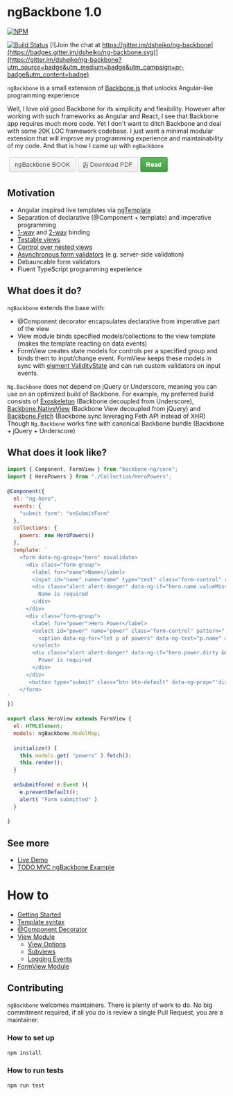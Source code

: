 # ngBackbone 1.0

[![NPM](https://nodei.co/npm/ng-backbone.png)](https://nodei.co/npm/ng-backbone/)

[![Build Status](https://travis-ci.org/dsheiko/ng-backbone.png)](https://travis-ci.org/dsheiko/ng-backbone)
[![Join the chat at https://gitter.im/dsheiko/ng-backbone](https://badges.gitter.im/dsheiko/ng-backbone.svg)](https://gitter.im/dsheiko/ng-backbone?utm_source=badge&utm_medium=badge&utm_campaign=pr-badge&utm_content=badge)


`ngBackbone` is a small extension of [Backbone.js](http://backbonejs.org/) that unlocks Angular-like programming experience

Well, I love old good Backbone for its simplicity and flexibility. However after working with such frameworks as Angular and React, I see that Backbone app requires much more code. Yet I don't want to ditch Backbone and deal with some 20K LOC framework codebase. I just want a minimal modular extension that will improve my programming experience and maintainability of my code.
And that is how I came up with `ngBackbone`

<a href="https://www.gitbook.com/book/dsheiko/ng-backbone/"><img src="./doc/ng-backbone-book.png" alt="Read ngBackbone.Book" /></a>

## Motivation
* Angular inspired live templates via [ngTemplate](https://github.com/dsheiko/ng-template)
* Separation of declarative (@Component + template) and imperative programming
* [1-way](https://dsheiko.gitbooks.io/ng-backbone/content/data_binding.html) and [2-way](https://dsheiko.gitbooks.io/ng-backbone/content/formview.html) binding
* [Testable views](https://dsheiko.gitbooks.io/ng-backbone/content/testing_components.html)
* [Control over nested views](https://dsheiko.gitbooks.io/ng-backbone/content/nesting_components.html)
* [Asynchronous form validators](https://dsheiko.gitbooks.io/ng-backbone/content/formview.html) (e.g. server-side validation)
* Debauncable form validators
* Fluent TypeScript programming experience


## What does it do?

`ngBackbone` extends the base with:

* @Component decorator encapsulates declarative from imperative part of the view
* View module binds specified models/collections to the view template (makes the template reacting on data events)
* FormView creates state models for controls per a specified group and binds them to input/change event. FormView keeps these models in sync with [element ValidityState](https://www.w3.org/TR/html5/forms.html#the-constraint-validation-api) and can run custom validators on input events.


`Ng.Backbone` does not depend on jQuery or Underscore, meaning you can use on an optimized build of Backbone. For example,
my preferred  build consists of [Exoskeleton](https://github.com/paulmillr/exoskeleton) (Backbone decoupled from Underscore), [Backbone.NativeView](https://github.com/akre54/Backbone.NativeView) (Backbone View decoupled from jQuery) and
[Backbone.Fetch](https://github.com/akre54/Backbone.Fetch) (Backbone.sync leveraging Feth API instead of XHR)
Though `Ng.Backbone` works fine with canonical Backbone bundle (Backbone + jQuery + Underscore)

## What does it look like?


```javascript
import { Component, FormView } from "backbone-ng/core";
import { HeroPowers } from "./Collection/HeroPowers";

@Component({
  el: "ng-hero",
  events: {
    "submit form": "onSubmitForm"
  },
  collections: {
    powers: new HeroPowers()
  },
  template: `
    <form data-ng-group="hero" novalidate>
      <div class="form-group">
        <label for="name">Name</label>
        <input id="name" name="name" type="text" class="form-control" required >
        <div class="alert alert-danger" data-ng-if="hero.name.valueMissing">
          Name is required
        </div>
      </div>
      <div class="form-group">
        <label for="power">Hero Power</label>
        <select id="power" name="power" class="form-control" pattern=".{2}">
          <option data-ng-for="let p of powers" data-ng-text="p.name" >Nothing here</option>
        </select>
        <div class="alert alert-danger" data-ng-if="hero.power.dirty && !hero.power.valid">
          Power is required
        </div>
      </div>
       <button type="submit" class="btn btn-default" data-ng-prop="'disabled', !hero.group.valid">Submit</button>\n\
    </form>
`
})

export class HeroView extends FormView {
  el: HTMLElement;
  models: ngBackbone.ModelMap;

  initialize() {
    this.models.get( "powers" ).fetch();
    this.render();
  }

  onSubmitForm( e:Event ){
    e.preventDefault();
    alert( "Form submitted" )
  }

}

```

## See more
* [Live Demo](https://dsheiko.github.io/ng-backbone/demo.html)
* [TODO MVC ngBackbone Example](https://github.com/dsheiko/todomvc/tree/dsheiko-ng-backbone/examples/ng-backbone)

# How to

* [Getting Started](./doc/getting-started.md)
* [Template syntax](./doc/template.md)
* [@Component Decorator](./doc/view.md)
* [View Module](./doc/view.md)
  * [View Options](./doc/view/options.md)
  * [Subviews](./doc/view/subviews.md)
  * [Logging Events](./doc/view/logger.md)
* [FormView Module](./doc/formview.md)


## Contributing

`ngBackbone` welcomes maintainers. There is plenty of work to do. No big commitment required,
if all you do is review a single Pull Request, you are a maintainer.


### How to set up

```
npm install
```


### How to run tests

```
npm run test
```